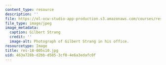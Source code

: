 ```yaml
---
content_type: resource
description: ''
file: https://ol-ocw-studio-app-production.s3.amazonaws.com/courses/res-18-005-highlights-of-calculus-spring-2010/463a728bd2bbd5853cf04e6a3edafc0f_res-18-005s10.jpg
file_type: image/jpeg
image_metadata:
  caption: Gilbert Strang
  credit: ''
  image-alt: Photograph of Gilbert Strang in his office.
resourcetype: Image
title: res-18-005s10.jpg
uid: 463a728b-d2bb-d585-3cf0-4e6a3edafc0f
---
```


